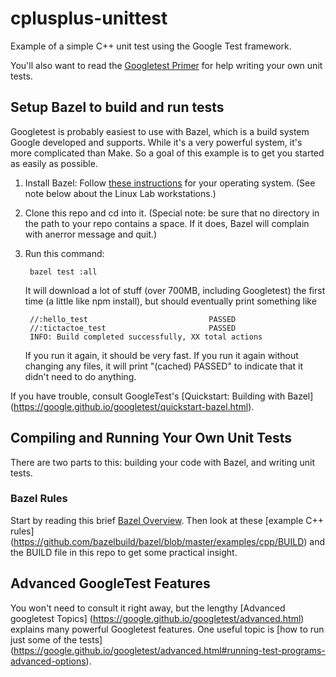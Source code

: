 # cplusplus-unittest
Example of a simple C++ unit test using the Google Test framework.

You'll also want to read the [Googletest Primer](https://google.github.io/googletest/primer.html)
for help writing your own unit tests.

## Setup Bazel to build and run tests
Googletest is probably easiest to use with Bazel,
which is a build system Google developed and supports.
While it's a very powerful system, it's more complicated than Make.
So a goal of this example is to get you started as easily as possible.

1. Install Bazel: Follow [these instructions](https://docs.bazel.build/versions/5.0.0/install.html) for your operating system.  (See note below about the Linux  Lab workstations.)
1. Clone this repo and cd into it.
(Special note: be sure that no directory in the path to your repo contains
a space.  If it does, Bazel will complain with anerror message and quit.)
1. Run this command:

        bazel test :all

    It will download a lot of stuff (over 700MB, including Googletest)
    the first time (a little like npm install),
    but should eventually print something like

        //:hello_test                           PASSED
        //:tictactoe_test                       PASSED
        INFO: Build completed successfully, XX total actions

    If you run it again, it should be very fast.
    If you run it again without changing any files,
    it will print "(cached) PASSED"
    to indicate that it didn't need to do anything.

If you have trouble, consult GoogleTest's [Quickstart: Building with Bazel]
(https://google.github.io/googletest/quickstart-bazel.html).


## Compiling and Running Your Own Unit Tests

There are two parts to this: building your code with Bazel,
and writing unit tests.

### Bazel Rules
Start by reading this brief [Bazel Overview](https://docs.bazel.build/versions/5.0.0/bazel-overview.html).
Then look at these [example C++ rules]
(https://github.com/bazelbuild/bazel/blob/master/examples/cpp/BUILD)
and the BUILD file in this repo to get some practical insight.




## Advanced GoogleTest Features
You won't need to consult it right away, but the
lengthy [Advanced googletest Topics]
(https://google.github.io/googletest/advanced.html)
explains many powerful Googletest features.
One useful topic is [how to run just some of the tests]
(https://google.github.io/googletest/advanced.html#running-test-programs-advanced-options).
